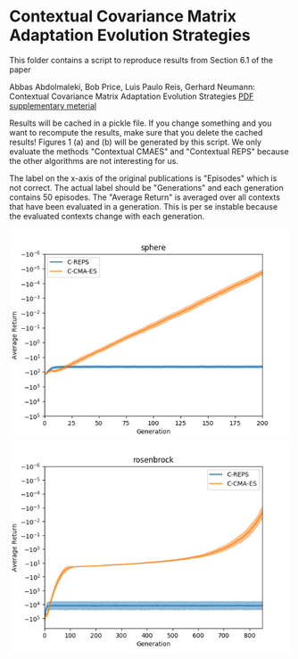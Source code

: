 # Contextual Covariance Matrix Adaptation Evolution Strategies

This folder contains a script to reproduce results from Section 6.1 of the paper

Abbas Abdolmaleki, Bob Price, Luis Paulo Reis, Gerhard Neumann:
Contextual Covariance Matrix Adaptation Evolution Strategies
[PDF](http://www.ausy.tu-darmstadt.de/uploads/Site/EditPublication/Abdolmaleki_IJCA2017.pdf)
[supplementary meterial](https:://goo.gl/MLzKsW)

Results will be cached in a pickle file. If you change something and you want
to recompute the results, make sure that you delete the cached results!
Figures 1 (a) and (b) will be generated by this script. We only evaluate
the methods "Contextual CMAES" and "Contextual REPS" because the other
algorithms are not interesting for us.

The label on the x-axis of the original publications is "Episodes" which is not
correct. The actual label should be "Generations" and each generation contains
50 episodes. The "Average Return" is averaged over all contexts that have been
evaluated in a generation. This is per se instable because the evaluated
contexts change with each generation.

![figure1a](sphere_plot.png)
![figure1b](rosenbrock_plot.png)